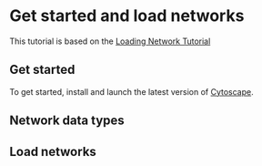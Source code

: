 # Get started and load networks

This tutorial is based on the [Loading Network Tutorial](https://cytoscape.org/cytoscape-tutorials/protocols/loading-networks/#/)

## Get started
To get started, install and launch the latest version of [Cytoscape](https://cytoscape.org/).


## Network data types

## Load networks

